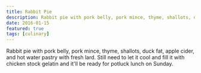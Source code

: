 ```yaml
---
title: Rabbit Pie
description: Rabbit pie with pork belly, pork mince, thyme, shallots, duck fat, apple cider, and hot water pastry with fresh lard.
date: 2016-01-15
featured: true
tags: [culinary]
---
```

Rabbit pie with pork belly, pork mince, thyme, shallots, duck fat, apple cider, and hot water pastry with fresh lard. Still need to let it cool and fill it with chicken stock gelatin and it'll be ready for potluck lunch on Sunday.